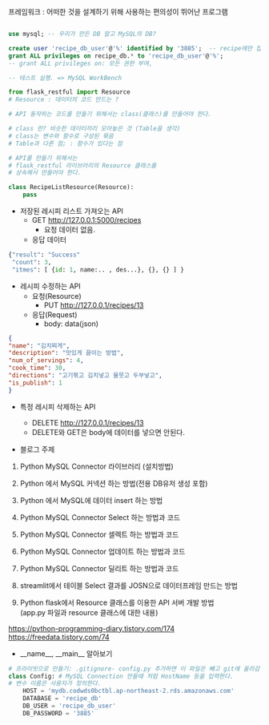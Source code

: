 
프레임워크 : 어떠한 것을 설계하기 위해 사용하는 편의성이 뛰어난 프로그램

```sql

use mysql; -- 우리가 만든 DB 말고 MySQL의 DB?

create user 'recipe_db_user'@'%' identified by '3885';  -- recipe에만 접속?
grant ALL privileges on recipe_db.* to 'recipe_db_user'@'%';
-- grant ALL privileges on: 모든 권한 부여, 

-- 테스트 실행. => MySQL WorkBench
```

```python
from flask_restful import Resource
# Resource : 데이터의 코드 만드는 ?

# API 동작하는 코드를 만들기 위해서는 class(클래스)를 만들어야 한다.

# class 란? 비슷한 데이터끼리 모아놓은 것 (Table을 생각)
# class는 변수와 함수로 구성된 묶음
# Table과 다른 점; : 함수가 있다는 점

# API를 만들기 위해서는
# flask_restful 라이브러리의 Resource 클래스를
# 상속해서 만들어야 한다.

class RecipeListResource(Resource):
    pass
```

- 저장된 레시피 리스트 가져오는 API
    - GET http://127.0.0.1:5000/recipes
      - 요청 데이터 없음.
    - 응답 데이터
```python
{"result": "Success"
 "count": 3,
 "itmes": [ {id: 1, name:.. , des...}, {}, {} ] }
```
- 레시피 수정하는 API
  - 요청(Resource)
    - PUT http://127.0.0.1/recipes/13
  - 응답(Request)
    - body: data(json)
```json
{
"name": "김치찌게",
"description": "맛있게 끓이는 방법",
"num_of_servings": 4,
"cook_time": 30,
"directions": "고기볶고 김치넣고 물뭇고 두부넣고",
"is_publish": 1
}
```
- 특정 레시피 삭제하는 API
  - DELETE http://127.0.0.1/recipes/13
  - DELETE와 GET은 body에 데이터를 넣으면 안된다. 

- 블로그 주제
1. Python MySQL Connector 라이브러리 (설치방법)
2. Python 에서 MySQL 커넥션 하는 방법(전용 DB유저 생성 포함)
3. Python 에서 MySQL에 데이터 insert 하는 방법
4. Python MySQL Connector Select 하는 방법과 코드

5. Python MySQL Connector 셀렉트 하는 방법과 코드
6. Python MySQL Connector 업데이트 하는 방법과 코드
7. Python MySQL Connector 딜리트 하는 방법과 코드
8. streamlit에서 테이블 Select 결과를 JOSN으로 데이터프레임 만드는 방법
9. Python flask에서 Resource 클래스를 이용한 API 서버 개발 방법  
    (app.py 파일과 resource 클래스에 대한 내용)


https://python-programming-diary.tistory.com/174
https://freedata.tistory.com/74

- \_\_name\_\_, \_\_main\__ 알아보기

```python
# 프라이빗으로 만들기: .gitignore- config.py 추가하면 이 파일은 빼고 git에 올라감.
class Config: # MySQL Connection 만들때 처럼 HostName 등을 입력한다.
# 변수 이름은 사용자가 정의한다.
    HOST = 'mydb.codwds0bctbl.ap-northeast-2.rds.amazonaws.com'
    DATABASE = 'recipe_db'
    DB_USER = 'recipe_db_user'
    DB_PASSWORD = '3885'
```